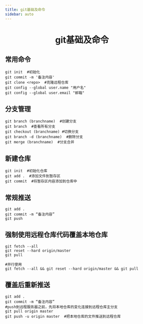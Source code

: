 ```yaml
---
title: git基础及命令
sidebar: auto
---
```


# <center>git基础及命令</center>

## 常用命令

```shell
git init  #初始化
git commit -m '备注内容'
git clone <repo>  #克隆远程仓库
git config --global user.name "用户名"
git config --global user.email "邮箱"
```

## 分支管理

```shell
git branch (branchname)  #创建分支
git branch  #查看所有分支
git checkout (branchname) #切换分支
git branch -d (branchname)  #删除分支
git merge (branchname)  #分支合并
```

## 新建仓库

```shell
git init  #初始化仓库
git add .  #添加文件到暂存区  
git commit  #将暂存区内容添加到仓库中
```

## 常规推送

```shell
git add .
git commit -m “备注内容”
git push
```

## 强制使用远程仓库代码覆盖本地仓库

```shell
git fetch --all
git reset --hard origin/master
git pull

#并行使用
git fetch --all && git reset --hard origin/master && git pull
```

## 覆盖后重新推送

```shell
git add .
git commit -m “备注内容”
#push到远程服务器之前，先将本地仓库的变化连接到远程仓库主分支
git pull origin master
git push -u origin master  #把本地仓库的文件推送到远程仓库
```